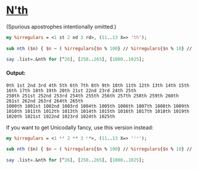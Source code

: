 [1]: http://rosettacode.org/wiki/N'th

# [N'th][1]

(Spurious apostrophes intentionally omitted.)

```perl
my %irregulars = <1 st 2 nd 3 rd>, (11..13 X=> 'th');
 
sub nth ($n) { $n ~ ( %irregulars{$n % 100} // %irregulars{$n % 10} // 'th' ) }
 
say .list».&nth for [^26], [250..265], [1000..1025];
```

#### Output:
```
0th 1st 2nd 3rd 4th 5th 6th 7th 8th 9th 10th 11th 12th 13th 14th 15th 16th 17th 18th 19th 20th 21st 22nd 23rd 24th 25th
250th 251st 252nd 253rd 254th 255th 256th 257th 258th 259th 260th 261st 262nd 263rd 264th 265th
1000th 1001st 1002nd 1003rd 1004th 1005th 1006th 1007th 1008th 1009th 1010th 1011th 1012th 1013th 1014th 1015th 1016th 1017th 1018th 1019th 1020th 1021st 1022nd 1023rd 1024th 1025th
```


If you want to get Unicodally fancy, use this version instead:

```perl
my %irregulars = <1 ˢᵗ 2 ⁿᵈ 3 ʳᵈ>, (11..13 X=> 'ᵗʰ');
 
sub nth ($n) { $n ~ ( %irregulars{$n % 100} // %irregulars{$n % 10} // 'ᵗʰ' ) }
 
say .list».&nth for [^26], [250..265], [1000..1025];
```